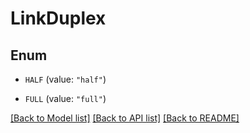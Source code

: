 # LinkDuplex

## Enum


* `HALF` (value: `"half"`)

* `FULL` (value: `"full"`)


[[Back to Model list]](../README.md#documentation-for-models) [[Back to API list]](../README.md#documentation-for-api-endpoints) [[Back to README]](../README.md)


